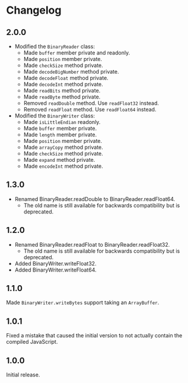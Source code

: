 # Changelog
## 2.0.0

* Modified the `BinaryReader` class:
	* Made `buffer` member private and readonly.
	* Made `position` member private.
	* Made `checkSize` method private.
	* Made `decodeBigNumber` method private.
	* Made `decodeFloat` method private.
	* Made `decodeInt` method private.
	* Made `readBits` method private.
	* Made `readByte` method private.
	* Removed `readDouble` method. Use `readFloat32` instead.
	* Removed `readFloat` method. Use `readFloat64` instead.
* Modified the `BinaryWriter` class:
	* Made `isLittleEndian` readonly.
	* Made `buffer` member private.
	* Made `length` member private.
	* Made `position` member private.
	* Made `arrayCopy` method private.
	* Made `checkSize` method private.
	* Made `expand` method private.
	* Made `encodeInt` method private.

## 1.3.0

* Renamed BinaryReader.readDouble to BinaryReader.readFloat64.
	* The old name is still available for backwards compatibility but is deprecated.

## 1.2.0

* Renamed BinaryReader.readFloat to BinaryReader.readFloat32.
	* The old name is still available for backwards compatibility but is deprecated.
* Added BinaryWriter.writeFloat32.
* Added BinaryWriter.writeFloat64.

## 1.1.0
Made `BinaryWriter.writeBytes` support taking an `ArrayBuffer`.

## 1.0.1
Fixed a mistake that caused the initial version to not actually contain the compiled JavaScript.

## 1.0.0
Initial release.